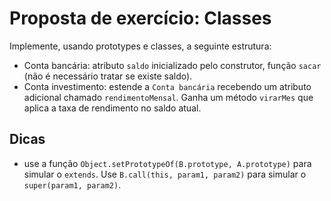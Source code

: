 # Proposta de exercício: Classes

Implemente, usando prototypes e classes, a seguinte estrutura:

- Conta bancária: atributo `saldo` inicializado pelo construtor, função `sacar` (não é necessário tratar se existe saldo).
- Conta investimento: estende a `Conta bancária` recebendo um atributo adicional chamado `rendimentoMensal`. Ganha um método `virarMes` que aplica a taxa de rendimento no saldo atual.

## Dicas

- use a função `Object.setPrototypeOf(B.prototype, A.prototype)` para simular o `extends`. Use `B.call(this, param1, param2)` para simular o `super(param1, param2)`.
